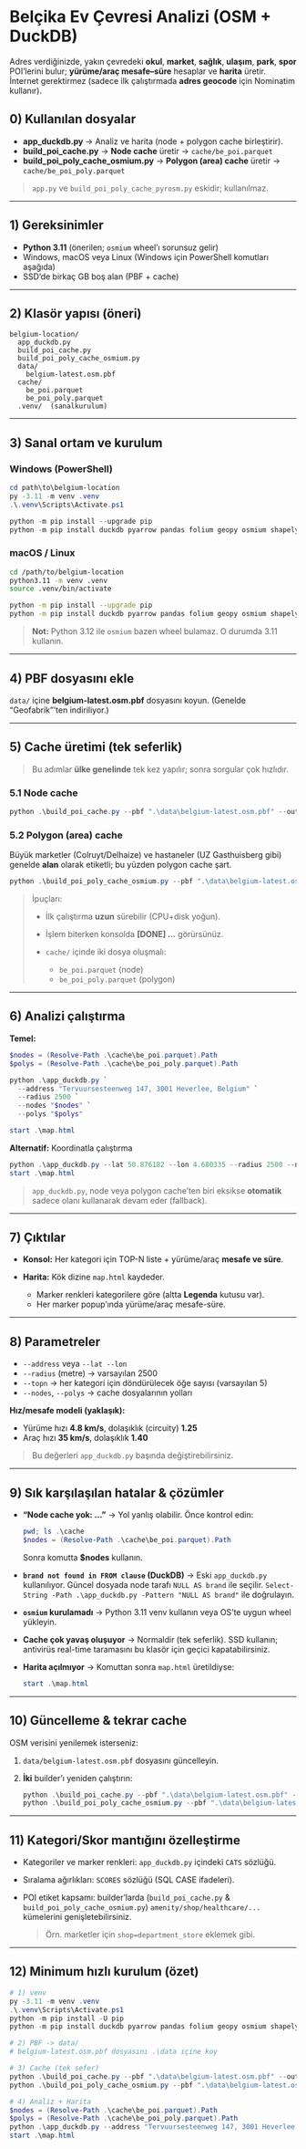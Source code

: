

# Belçika Ev Çevresi Analizi (OSM + DuckDB)

Adres verdiğinizde, yakın çevredeki **okul**, **market**, **sağlık**, **ulaşım**, **park**, **spor** POI’lerini bulur; **yürüme/araç mesafe–süre** hesaplar ve **harita** üretir.
İnternet gerektirmez (sadece ilk çalıştırmada **adres geocode** için Nominatim kullanır).

## 0) Kullanılan dosyalar

* **app\_duckdb.py** → Analiz ve harita (node + polygon cache birleştirir).
* **build\_poi\_cache.py** → **Node cache** üretir → `cache/be_poi.parquet`
* **build\_poi\_poly\_cache\_osmium.py** → **Polygon (area) cache** üretir → `cache/be_poi_poly.parquet`

> `app.py` ve `build_poi_poly_cache_pyrosm.py` eskidir; kullanılmaz.

---

## 1) Gereksinimler

* **Python 3.11** (önerilen; `osmium` wheel’ı sorunsuz gelir)
* Windows, macOS veya Linux (Windows için PowerShell komutları aşağıda)
* SSD’de birkaç GB boş alan (PBF + cache)

---

## 2) Klasör yapısı (öneri)

```
belgium-location/
  app_duckdb.py
  build_poi_cache.py
  build_poi_poly_cache_osmium.py
  data/
    belgium-latest.osm.pbf
  cache/
    be_poi.parquet
    be_poi_poly.parquet
  .venv/  (sanalkurulum)
```

---

## 3) Sanal ortam ve kurulum

### Windows (PowerShell)

```powershell
cd path\to\belgium-location
py -3.11 -m venv .venv
.\.venv\Scripts\Activate.ps1

python -m pip install --upgrade pip
python -m pip install duckdb pyarrow pandas folium geopy osmium shapely
```

### macOS / Linux

```bash
cd /path/to/belgium-location
python3.11 -m venv .venv
source .venv/bin/activate

python -m pip install --upgrade pip
python -m pip install duckdb pyarrow pandas folium geopy osmium shapely
```

> **Not:** Python 3.12 ile `osmium` bazen wheel bulamaz. O durumda 3.11 kullanın.

---

## 4) PBF dosyasını ekle

`data/` içine **belgium-latest.osm.pbf** dosyasını koyun. (Genelde “Geofabrik”’ten indiriliyor.)

---

## 5) Cache üretimi (tek seferlik)

> Bu adımlar **ülke genelinde** tek kez yapılır; sonra sorgular çok hızlıdır.

### 5.1 Node cache

```powershell
python .\build_poi_cache.py --pbf ".\data\belgium-latest.osm.pbf" --out ".\cache\be_poi.parquet"
```

### 5.2 Polygon (area) cache

Büyük marketler (Colruyt/Delhaize) ve hastaneler (UZ Gasthuisberg gibi) genelde **alan** olarak etiketli; bu yüzden polygon cache şart.

```powershell
python .\build_poi_poly_cache_osmium.py --pbf ".\data\belgium-latest.osm.pbf" --out ".\cache\be_poi_poly.parquet"
```

> İpuçları:
>
> * İlk çalıştırma **uzun** sürebilir (CPU+disk yoğun).
> * İşlem biterken konsolda **\[DONE] …** görürsünüz.
> * `cache/` içinde iki dosya oluşmalı:
>
>   * `be_poi.parquet` (node)
>   * `be_poi_poly.parquet` (polygon)

---

## 6) Analizi çalıştırma

**Temel:**

```powershell
$nodes = (Resolve-Path .\cache\be_poi.parquet).Path
$polys = (Resolve-Path .\cache\be_poi_poly.parquet).Path

python .\app_duckdb.py `
  --address "Tervuursesteenweg 147, 3001 Heverlee, Belgium" `
  --radius 2500 `
  --nodes "$nodes" `
  --polys "$polys"

start .\map.html
```

**Alternatif:** Koordinatla çalıştırma

```powershell
python .\app_duckdb.py --lat 50.876182 --lon 4.680335 --radius 2500 --nodes "$nodes" --polys "$polys"
start .\map.html
```

> `app_duckdb.py`, node veya polygon cache’ten biri eksikse **otomatik** sadece olanı kullanarak devam eder (fallback).

---

## 7) Çıktılar

* **Konsol:** Her kategori için TOP-N liste + yürüme/araç **mesafe ve süre**.
* **Harita:** Kök dizine `map.html` kaydeder.

  * Marker renkleri kategorilere göre (altta **Legenda** kutusu var).
  * Her marker popup’ında yürüme/araç mesafe-süre.

---

## 8) Parametreler

* `--address` veya `--lat --lon`
* `--radius` (metre) → varsayılan 2500
* `--topn` → her kategori için döndürülecek öğe sayısı (varsayılan 5)
* `--nodes`, `--polys` → cache dosyalarının yolları

**Hız/mesafe modeli (yaklaşık):**

* Yürüme hızı **4.8 km/s**, dolaşıklık (circuity) **1.25**
* Araç hızı **35 km/s**, dolaşıklık **1.40**

> Bu değerleri `app_duckdb.py` başında değiştirebilirsiniz.

---

## 9) Sık karşılaşılan hatalar & çözümler

* **“Node cache yok: …”**
  → Yol yanlış olabilir. Önce kontrol edin:

  ```powershell
  pwd; ls .\cache
  $nodes = (Resolve-Path .\cache\be_poi.parquet).Path
  ```

  Sonra komutta **\$nodes** kullanın.

* **`brand not found in FROM clause` (DuckDB)**
  → Eski `app_duckdb.py` kullanılıyor. Güncel dosyada node tarafı `NULL AS brand` ile seçilir.
  `Select-String -Path .\app_duckdb.py -Pattern "NULL AS brand"` ile doğrulayın.

* **`osmium` kurulamadı**
  → Python 3.11 venv kullanın veya OS’te uygun wheel yükleyin.

* **Cache çok yavaş oluşuyor**
  → Normaldir (tek seferlik). SSD kullanın; antivirüs real-time taramasını bu klasör için geçici kapatabilirsiniz.

* **Harita açılmıyor**
  → Komuttan sonra `map.html` üretildiyse:

  ```powershell
  start .\map.html
  ```

---

## 10) Güncelleme & tekrar cache

OSM verisini yenilemek isterseniz:

1. `data/belgium-latest.osm.pbf` dosyasını güncelleyin.
2. **İki** builder’ı yeniden çalıştırın:

   ```powershell
   python .\build_poi_cache.py --pbf ".\data\belgium-latest.osm.pbf" --out ".\cache\be_poi.parquet"
   python .\build_poi_poly_cache_osmium.py --pbf ".\data\belgium-latest.osm.pbf" --out ".\cache\be_poi_poly.parquet"
   ```

---

## 11) Kategori/Skor mantığını özelleştirme

* Kategoriler ve marker renkleri: `app_duckdb.py` içindeki `CATS` sözlüğü.
* Sıralama ağırlıkları: `SCORES` sözlüğü (SQL CASE ifadeleri).
* POI etiket kapsamı: builder’larda (`build_poi_cache.py` & `build_poi_poly_cache_osmium.py`) `amenity/shop/healthcare/...` kümelerini genişletebilirsiniz.

  > Örn. marketler için `shop=department_store` eklemek gibi.

---

## 12) Minimum hızlı kurulum (özet)

```powershell
# 1) venv
py -3.11 -m venv .venv
.\.venv\Scripts\Activate.ps1
python -m pip install -U pip
python -m pip install duckdb pyarrow pandas folium geopy osmium shapely

# 2) PBF -> data/
# belgium-latest.osm.pbf dosyasını .\data içine koy

# 3) Cache (tek sefer)
python .\build_poi_cache.py --pbf ".\data\belgium-latest.osm.pbf" --out ".\cache\be_poi.parquet"
python .\build_poi_poly_cache_osmium.py --pbf ".\data\belgium-latest.osm.pbf" --out ".\cache\be_poi_poly.parquet"

# 4) Analiz + Harita
$nodes = (Resolve-Path .\cache\be_poi.parquet).Path
$polys = (Resolve-Path .\cache\be_poi_poly.parquet).Path
python .\app_duckdb.py --address "Tervuursesteenweg 147, 3001 Heverlee, Belgium" --radius 2500 --nodes "$nodes" --polys "$polys"
start .\map.html
```

